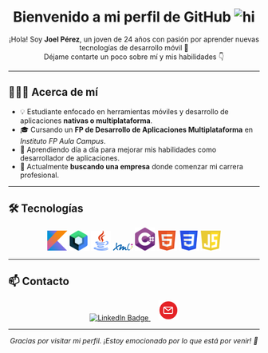 <h1 align="center">Bienvenido a mi perfil de GitHub <img src="https://user-images.githubusercontent.com/1303154/88677602-1635ba80-d120-11ea-84d8-d263ba5fc3c0.gif" width="30px" alt="hi"></h1>

<p align="center">¡Hola! Soy <strong>Joel Pérez</strong>, un joven de 24 años con pasión por aprender nuevas tecnologías de desarrollo móvil 📱<br>
Déjame contarte un poco sobre mí y mis habilidades 👇</p>

---

## 👨🏻‍💻 Acerca de mí

- 💡 Estudiante enfocado en herramientas móviles y desarrollo de aplicaciones **nativas o multiplataforma**.
- 🎓 Cursando un **FP de Desarrollo de Aplicaciones Multiplataforma** en *Instituto FP Aula Campus*.
- 🚀 Aprendiendo día a día para mejorar mis habilidades como desarrollador de aplicaciones.
- 🏢 Actualmente **buscando una empresa** donde comenzar mi carrera profesional.

---

## 🛠️ Tecnologías

<p align="center">
  <img src="https://github.com/JoelPMrz/Portafolio/raw/main/img/Logo-Kotlin.png" width="40px" alt="Kotlin" />
  <img src="https://github.com/JoelPMrz/Portafolio/raw/main/img/Lodo-compose.png" width="40px" alt="Compose" />
  <img src="https://github.com/JoelPMrz/Portafolio/raw/main/img/Logo-Java.png" width="40px" alt="Java" />
  <img src="https://github.com/JoelPMrz/Portafolio/raw/main/img/xml.png" width="40px" alt="XML" />
  <img src="https://github.com/JoelPMrz/Portafolio/blob/main/img/Icono%20csharp.png" width="40px" alt="C Sharp" />
  <img src="https://github.com/JoelPMrz/Portafolio/raw/main/img/Logo-HTML5.png" width="40px" alt="HTML" />
  <img src="https://github.com/JoelPMrz/Portafolio/raw/main/img/Logo-CSS3.png" width="40px" alt="CSS" />
  <img src="https://github.com/JoelPMrz/Portafolio/raw/main/img/Logo-js.png" width="40px" alt="JavaScript" />
</p>

---

## 📫 Contacto

<p align="center">
  <a href="https://www.linkedin.com/in/joel-p%C3%A9rez-mart%C3%ADnez-9925051b2/" target="_blank">
    <img src="https://github.com/JoelPMrz/Portafolio/blob/main/img/Icono20%Linkedin.png" width="40" alt="LinkedIn Badge">
  </a>
  &nbsp;&nbsp;&nbsp;
  <a href="mailto:joelperezmartinez01@gmail.com">
    <img src="https://github.com/JoelPMrz/Portafolio/blob/main/img/ic_correo.png" width="40" alt="Gmail Badge">
  </a>
</p>

---

<p align="center"><em>Gracias por visitar mi perfil. ¡Estoy emocionado por lo que está por venir! 🚀</em></p>
